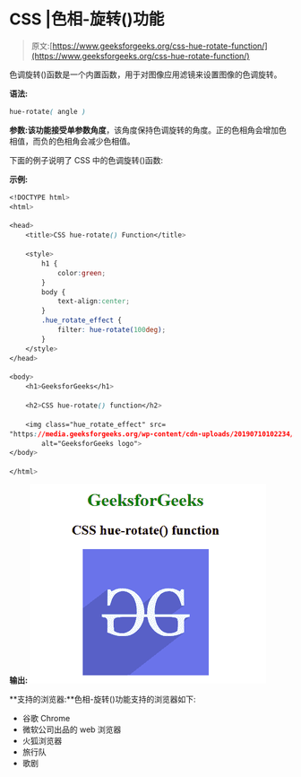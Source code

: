 # CSS |色相-旋转()功能

> 原文:[https://www.geeksforgeeks.org/css-hue-rotate-function/](https://www.geeksforgeeks.org/css-hue-rotate-function/)

色调旋转()函数是一个内置函数，用于对图像应用滤镜来设置图像的色调旋转。

**语法:**

```css
hue-rotate( angle )
```

**参数:**该功能接受单参数**角度**，该角度保持色调旋转的角度。正的色相角会增加色相值，而负的色相角会减少色相值。

下面的例子说明了 CSS 中的色调旋转()函数:

**示例:**

```css
<!DOCTYPE html> 
<html> 

<head> 
    <title>CSS hue-rotate() Function</title> 

    <style>
        h1 {
            color:green;
        }
        body {
            text-align:center;
        }
        .hue_rotate_effect {
            filter: hue-rotate(100deg);
        }
    </style>
</head> 

<body> 
    <h1>GeeksforGeeks</h1> 

    <h2>CSS hue-rotate() function</h2>

    <img class="hue_rotate_effect" src= 
"https://media.geeksforgeeks.org/wp-content/cdn-uploads/20190710102234/download3.png"
        alt="GeeksforGeeks logo"> 
</body> 

</html>                    
```

**输出:**
![](img/4b7eb9c3a4be4d3fe07a1c47f2989396.png)

**支持的浏览器:**色相-旋转()功能支持的浏览器如下:

*   谷歌 Chrome
*   微软公司出品的 web 浏览器
*   火狐浏览器
*   旅行队
*   歌剧